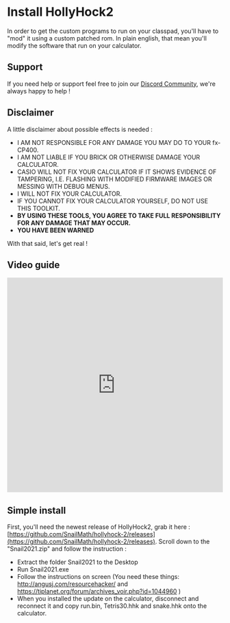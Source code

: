 # Install HollyHock2

In order to get the custom programs to run on your classpad, you'll have to "mod" it using a custom patched rom.
In plain english, that mean you'll modify the software that run on your calculator.

## Support

If you need help or support feel free to join our [Discord Community](https://discord.gg/knpcNJTzpd), we're always happy to help !

## Disclaimer

A little disclaimer about possible effects is needed :
- I AM NOT RESPONSIBLE FOR ANY DAMAGE YOU MAY DO TO YOUR fx-CP400.  
- I AM NOT LIABLE IF YOU BRICK OR OTHERWISE DAMAGE YOUR CALCULATOR.  
- CASIO WILL NOT FIX YOUR CALCULATOR IF IT SHOWS EVIDENCE OF TAMPERING, I.E. FLASHING WITH MODIFIED FIRMWARE IMAGES OR MESSING WITH DEBUG MENUS.  
- I WILL NOT FIX YOUR CALCULATOR.  
- IF YOU CANNOT FIX YOUR CALCULATOR YOURSELF, DO NOT USE THIS TOOLKIT.  
- **BY USING THESE TOOLS, YOU AGREE TO TAKE FULL RESPONSIBILITY FOR ANY DAMAGE THAT MAY OCCUR.**  
- **YOU HAVE BEEN WARNED**

With that said, let's get real !

## Video guide 

<iframe width="100%"  height="500px" src="https://www.youtube.com/embed/Llibqwt7Jsg" title="YouTube video player" frameborder="0" allow="accelerometer; autoplay; clipboard-write; encrypted-media; gyroscope; picture-in-picture" allowfullscreen=""></iframe>

## Simple install
First, you'll need the newest release of HollyHock2, grab it here : [https://github.com/SnailMath/hollyhock-2/releases](https://github.com/SnailMath/hollyhock-2/releases). Scroll down to the "Snail2021.zip" and follow the instruction :

- Extract the folder Snail2021 to the Desktop
- Run Snail2021.exe
- Follow the instructions on screen (You need these things: http://angusj.com/resourcehacker/ and https://tiplanet.org/forum/archives_voir.php?id=1044960 )
- When you installed the update on the calculator, disconnect and reconnect it and copy run.bin, Tetris30.hhk and snake.hhk onto the calculator.


